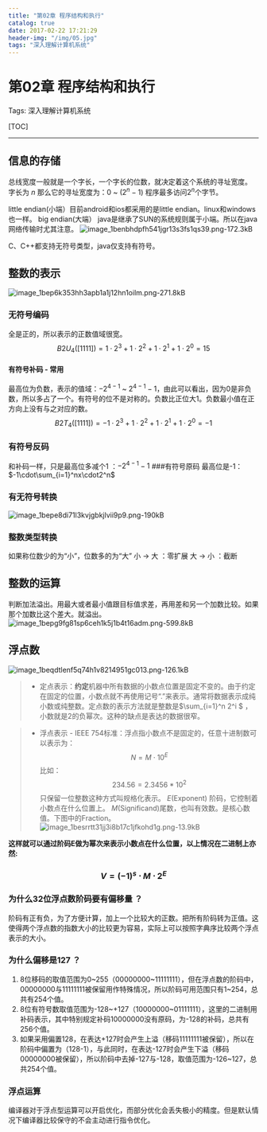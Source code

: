 ```yaml
---
title: "第02章 程序结构和执行"
catalog: true
date: 2017-02-22 17:21:29
header-img: "/img/05.jpg"
tags: "深入理解计算机系统"
---
```


# 第02章 程序结构和执行

Tags: 深入理解计算机系统

[TOC]

---

## 信息的存储
总线宽度一般就是一个字长，一个字长的位数，就决定着这个系统的寻址宽度。
字长为 $n$ 那么它的寻址宽度为：$0$ ~ $(2^n - 1)$  程序最多访问$2^n$个字节。

little endian(小端）目前android和ios都采用的是little endian。linux和windows也一样。
big endian(大端）  java是继承了SUN的系统规则属于小端。所以在java网络传输时尤其注意。
![image_1benbhdpfh541jgr13s3fs1qs39.png-172.3kB][1]

C、C++都支持无符号类型，java仅支持有符号。

## 整数的表示
![image_1bep6k353hh3apb1a1j12hn1oilm.png-271.8kB][2]
<br>
### 无符号编码
全是正的，所以表示的正数值域很宽。
$$B2U_4([1111]) = 1\cdot2^3+1\cdot2^2+1\cdot2^1+1\cdot2^0 = 15$$
#### 有符号补码 - 常用
最高位为负数，表示的值域：$-2^{4-1}$ ~ $2^{4-1} -1$，由此可以看出，因为0是非负数，所以多占了一个。有符号的位不是对称的。负数比正位大1。负数最小值在正方向上没有与之对应的数。
$$B2T_4([1111]) = -1\cdot2^3+1\cdot2^2+1\cdot2^1+1\cdot2^0 = -1$$
### 有符号反码
和补码一样，只是最高位多减个1  ：$-2^{4-1} -1$
###有符号原码
最高位是-1： $-1\cdot\sum_{i=1}^nx\cdot2^n$
### 有无符号转换
![image_1bepe8di71l3kvjgbkjlvii9p9.png-190kB][3]
### 整数类型转换
如果称位数少的为“小”，位数多的为“大”
小 $\to$ 大 ：零扩展
大 $\to$ 小 ：截断
## 整数的运算
判断加法溢出。用最大或者最小值跟目标值求差，再用差和另一个加数比较。如果那个加数比这个差大。就溢出。
![image_1bepg9fg81sp6ceh1k5j1b4t16adm.png-599.8kB][4]

## 浮点数
![image_1beqdtlenf5q74h1v8214951gc013.png-126.1kB][5]
>* 定点表示：**约定**机器中所有数据的小数点位置是固定不变的。由于约定在固定的位置，小数点就不再使用记号“.”来表示。通常将数据表示成纯小数或纯整数。定点数的表示方法就是整数是$\sum_{i=1}^n 2^i $ ，小数就是2的负幂次。这种的缺点是表达的数据很窄。

>* 浮点表示  - IEEE 754标准：浮点指小数点不是固定的，任意十进制数可以表示为：$$N = M \cdot10^E$$
比如：$$234.56 = 2.3456*10^2$$
只保留一位整数这种方式叫规格化表示。
$E$(Exponent) 阶码，它控制着小数点在什么位置上。
$M$(Significand)尾数，也叫有效数。是核心数值。下图中的Fraction。
![image_1besrrtt31jj3i8b17c1jfkohd1g.png-13.9kB][6]

**这样就可以通过阶码E做为幂次来表示小数点在什么位置，以上情况在二进制上亦然:**
### $$V = (-1)^s \cdot M \cdot 2^E$$

### 为什么32位浮点数阶码要有偏移量 ？
阶码有正有负，为了方便计算，加上一个比较大的正数。把所有阶码转为正值。这使得两个浮点数的指数大小的比较更为容易，实际上可以按照字典序比较两个浮点表示的大小。
### 为什么偏移是127 ？
1. 8位移码的取值范围为0~255（00000000~11111111），但在浮点数的阶码中，00000000与11111111被保留用作特殊情况，所以阶码可用范围只有1~254，总共有254个值。
2. 8位有符号数取值范围为-128~+127（10000000~01111111），这里的二进制用补码表示，其中特别规定补码10000000没有原码，为-128的补码，总共有256个值。
3. 如果采用偏置128，在表达+127时会产生上溢（移码11111111被保留），所以在阶码中偏置为（128-1），与此同时，在表达-127时会产生下溢（移码00000000被保留），所以阶码中去掉-127与-128，取值范围为-126~127，总共254个值。
### 浮点运算
编译器对于浮点型运算可以开启优化，而部分优化会丢失极小的精度。但是默认情况下编译器比较保守的不会主动进行指令优化。


  [1]: http://static.zybuluo.com/allon6/xugxaf8oenhxkyvemsekx8xg/image_1benbhdpfh541jgr13s3fs1qs39.png
  [2]: http://static.zybuluo.com/allon6/qhvg4rb4ss9sylo1l4bufwba/image_1bep6k353hh3apb1a1j12hn1oilm.png
  [3]: http://static.zybuluo.com/allon6/7hxlly2j213a2w4864qn4vhn/image_1bepe8di71l3kvjgbkjlvii9p9.png
  [4]: http://static.zybuluo.com/allon6/tlrw3y8lg8nqwidsuw9f36cj/image_1bepg9fg81sp6ceh1k5j1b4t16adm.png
  [5]: http://static.zybuluo.com/allon6/f4v4p80nrlyvueonpxejq2wi/image_1beqdtlenf5q74h1v8214951gc013.png
  [6]: http://static.zybuluo.com/allon6/g3ei6s88dmjp66u2da89ixr7/image_1besrrtt31jj3i8b17c1jfkohd1g.png
